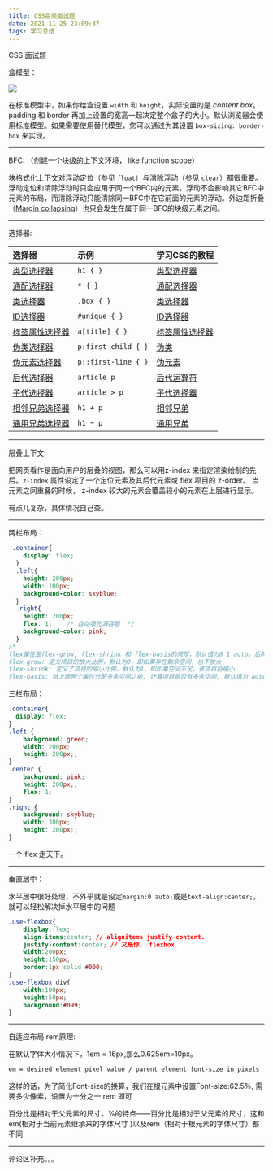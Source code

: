 ```yaml
---
title: CSS高频面试题
date: 2021-11-25 23:09:37
tags: 学习总结
---
```


CSS 面试题

盒模型：

![](/blog/images/posts/photo_2021-11-21_00-39-09.jpg)

在标准模型中，如果你给盒设置 `width` 和 `height`，实际设置的是 *content box*。 padding 和 border 再加上设置的宽高一起决定整个盒子的大小。默认浏览器会使用标准模型。如果需要使用替代模型，您可以通过为其设置 `box-sizing: border-box` 来实现。

---

BFC: （创建一个块级的上下文环境， like function scope）

块格式化上下文对浮动定位（参见 [`float`](https://developer.mozilla.org/zh-CN/docs/Web/CSS/float)）与清除浮动（参见 [`clear`](https://developer.mozilla.org/zh-CN/docs/Web/CSS/clear)）都很重要。浮动定位和清除浮动时只会应用于同一个BFC内的元素。浮动不会影响其它BFC中元素的布局，而清除浮动只能清除同一BFC中在它前面的元素的浮动。外边距折叠（[Margin collapsing](https://developer.mozilla.org/en-US/docs/Web/CSS/CSS_Box_Model/Mastering_margin_collapsing)）也只会发生在属于同一BFC的块级元素之间。

---

选择器:

| 选择器                                                       | 示例                | 学习CSS的教程                                                |
| :----------------------------------------------------------- | :------------------ | :----------------------------------------------------------- |
| [类型选择器](https://developer.mozilla.org/zh-CN/docs/Web/CSS/Type_selectors) | `h1 { }`            | [类型选择器](https://developer.mozilla.org/zh-CN/docs/user:chrisdavidmills/CSS_Learn/CSS_Selectors/Type_Class_and_ID_Selectors#Type_selectors) |
| [通配选择器](https://developer.mozilla.org/zh-CN/docs/Web/CSS/Universal_selectors) | `* { }`             | [通配选择器](https://developer.mozilla.org/zh-CN/docs/user:chrisdavidmills/CSS_Learn/CSS_Selectors/Type_Class_and_ID_Selectors#The_universal_selector) |
| [类选择器](https://developer.mozilla.org/zh-CN/docs/Web/CSS/Class_selectors) | `.box { }`          | [类选择器](https://developer.mozilla.org/zh-CN/docs/user:chrisdavidmills/CSS_Learn/CSS_Selectors/Type_Class_and_ID_Selectors#Class_selectors) |
| [ID选择器](https://developer.mozilla.org/zh-CN/docs/Web/CSS/ID_selectors) | `#unique { }`       | [ID选择器](https://developer.mozilla.org/zh-CN/docs/user:chrisdavidmills/CSS_Learn/CSS_Selectors/Type_Class_and_ID_Selectors#ID_Selectors) |
| [标签属性选择器](https://developer.mozilla.org/zh-CN/docs/Web/CSS/Attribute_selectors) | `a[title] { }`      | [标签属性选择器](https://developer.mozilla.org/zh-CN/docs/User:chrisdavidmills/CSS_Learn/CSS_Selectors/Attribute_selectors) |
| [伪类选择器](https://developer.mozilla.org/zh-CN/docs/Web/CSS/Pseudo-classes) | `p:first-child { }` | [伪类](https://developer.mozilla.org/zh-CN/docs/User:chrisdavidmills/CSS_Learn/CSS_Selectors/Pseuso-classes_and_Pseudo-elements#What_is_a_pseudo-class) |
| [伪元素选择器](https://developer.mozilla.org/zh-CN/docs/Web/CSS/Pseudo-elements) | `p::first-line { }` | [伪元素](https://developer.mozilla.org/zh-CN/docs/User:chrisdavidmills/CSS_Learn/CSS_Selectors/Pseuso-classes_and_Pseudo-elements#What_is_a_pseudo-element) |
| [后代选择器](https://developer.mozilla.org/zh-CN/docs/Web/CSS/Descendant_combinator) | `article p`         | [后代运算符](https://developer.mozilla.org/zh-CN/docs/User:chrisdavidmills/CSS_Learn/CSS_Selectors/Combinators#Descendant_Selector) |
| [子代选择器](https://developer.mozilla.org/zh-CN/docs/Web/CSS/Child_combinator) | `article > p`       | [子代选择器](https://developer.mozilla.org/zh-CN/docs/User:chrisdavidmills/CSS_Learn/CSS_Selectors/Combinators#Child_combinator) |
| [相邻兄弟选择器](https://developer.mozilla.org/zh-CN/docs/Web/CSS/Adjacent_sibling_combinator) | `h1 + p`            | [相邻兄弟](https://developer.mozilla.org/zh-CN/docs/User:chrisdavidmills/CSS_Learn/CSS_Selectors/Combinators#Adjacent_sibling) |
| [通用兄弟选择器](https://developer.mozilla.org/zh-CN/docs/Web/CSS/General_sibling_combinator) | `h1 ~ p`            | [通用兄弟](https://developer.mozilla.org/zh-CN/docs/User:chrisdavidmills/CSS_Learn/CSS_Selectors/Combinators#General_sibling) |

---

层叠上下文:

把网页看作是面向用户的层叠的视图，那么可以用z-index 来指定渲染绘制的先后。`z-index` 属性设定了一个定位元素及其后代元素或 flex 项目的 z-order。 当元素之间重叠的时候， z-index 较大的元素会覆盖较小的元素在上层进行显示。

有点儿复杂，具体情况自己查。

---

两栏布局：

```css
 .container{
    display: flex;
  }
  .left{
    height: 200px;
    width: 100px;
    background-color: skyblue;
  }
  .right{
    height: 200px;
    flex: 1;    /* 自动填充满容器  */
    background-color: pink;
  }
/*
flex属性是flex-grow, flex-shrink 和 flex-basis的简写，默认值为0 1 auto。后两个属性可选。
flex-grow: 定义项目的放大比例，默认为0，即如果存在剩余空间，也不放大
flex-shrink: 定义了项目的缩小比例，默认为1，即如果空间不足，该项目将缩小
flex-basis: 给上面两个属性分配多余空间之前, 计算项目是否有多余空间, 默认值为 auto, 即项目本身的大小 */
```

三栏布局：

```css
.container{
  display: flex;
}
.left {
    background: green;
    width: 200px;
    height: 200px;;
}
.center {
    background: pink;
    height: 200px;;
    flex: 1;
}
.right {
    background: skyblue;
    width: 300px;
    height: 200px;;
}
```

一个 flex 走天下。

---

垂直居中：

水平居中很好处理，不外乎就是设定`margin:0 auto;`或是`text-align:center;`，就可以轻松解决掉水平居中的问题

```css
.use-flexbox{
    display:flex;
    align-items:center; // alignitems justify-content.
    justify-content:center; // 又是你， flexbox
    width:200px;
    height:150px;
    border:1px solid #000;
}
.use-flexbox div{
    width:100px;
    height:50px;
    background:#099;
}
```

---

自适应布局 rem原理:

在默认字体大小情况下，1em = 16px,那么0.625em=10px。

```css
em = desired element pixel value / parent element font-size in pixels
```

这样的话，为了简化Font-size的换算，我们在根元素中设置Font-size:62.5%, 需要多少像素，设置为十分之一 rem 即可

百分比是相对于父元素的尺寸。%的特点——百分比是相对于父元素的尺寸，这和em(相对于当前元素继承来的字体尺寸 )以及rem（相对于根元素的字体尺寸）都不同

---

评论区补充。。。